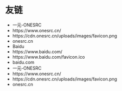 # 友链

<ul class="flinks">
<li>一元-ONESRC</li>
<li>https://www.onesrc.cn/</li>
<li>https://cdn.onesrc.cn/uploads/images/favicon.png</li>
<li>onesrc.cn</li>
<li>Baidu</li>
<li>https://www.baidu.com/</li>
<li>https://www.baidu.com/favicon.ico</li>
<li>baidu.com</li>
<li>一元-ONESRC</li>
<li>https://www.onesrc.cn/</li>
<li>https://cdn.onesrc.cn/uploads/images/favicon.png</li>
<li>onesrc.cn</li>
</ul>
<script>document.querySelectorAll('ul.flinks').forEach(function(e){let a=e;if(a){let ns=a.querySelectorAll("li");let str='<div style="display:inline-block;">';let bgid=0;const bgs=["bg-blue"];for(let i=0;i<ns.length;i+=4){str+=(`<div class="flink-item ${bgs[Math.floor(Math.random() * 1)]}"><div class="flink-title"><a href="${ns[i+1].innerText}"target="_blank"rel="external nofollow ugc">${ns[i].innerText}</a></div><div class="flink-link"><div class="flink-link-ico"style="background: url(${ns[i+2].innerText});background-size: 42px auto;"></div><div class="flink-link-text">${ns[i+3].innerText}</div></div></div>`)}str+=`</div>`;let n1=document.createElement("div");n1.innerHTML=str;a.parentNode.insertBefore(n1,a);a.style="display: none;"}else{console.log('No such id "flinks"')}});</script>

<style>.flink-item{width:300px;height:100px;position:relative;margin:10px;background-color:#fff;border-radius:3px;float:left}.flink-title{left:25px;top:25px;position:absolute}.flink-title a{font-size:17px;color:#f1f1f1;line-height:17px;word-break:break-all;text-decoration:none;outline:0}.flink-link{right:0;bottom:0;padding:0 15px 15px;position:absolute;text-align:center}.flink-link-text{font-size:12px;color:#f1f1f1}.flink-link-ico{display:inline-block;width:42px;height:42px;border-radius:50%}.bg-deepgrey{background-color:rgba(0,0,0,.5)!important}.bg-blue{background-color:#409EFF!important}.bg-purple{background-color:#bc99c4!important}.bg-green{background-color:#46c47c!important}.bg-yellow{background-color:#f9bb3c!important}.bg-red{background-color:#e8583d!important}.bg-orange{background-color:#f68e5f!important}</style>
